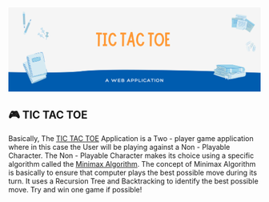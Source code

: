 <img src="IMG/banner.png" />

<h2>🎮 TIC TAC TOE</h2>
Basically, The <a href="https://ajaiqmar.github.io/TIC_TAC_TOE/">TIC TAC TOE</a> Application is a Two - player game application where in this case the User will be playing against a Non - Playable Character. The Non - Playable Character makes its choice using a specific algorithm called the <a href="https://www.geeksforgeeks.org/minimax-algorithm-in-game-theory-set-1-introduction/">Minimax Algorithm</a>. The concept of Minimax Algorithm is basically to ensure that computer plays the best possible move during its turn. It uses a Recursion Tree and Backtracking to identify the best possible move. Try and win one game if possible!


